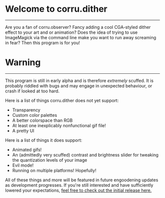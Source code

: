 # Welcome to corru.dither
- - -
Are you a fan of corru.observer? Fancy adding a cool CGA-styled dither effect to your art and or animation? Does the idea of trying to use ImageMagick via the command line make you want to run away screaming in fear? Then this program is for you!

# Warning
- - -
This program is still in early alpha and is therefore _extremely_ scuffed. It is probably riddled with bugs and may engage in unexpected behaviour, or crash if looked at too hard. </br>

Here is a list of things corru.dither does not yet support:
- Transparency
- Custom color palettes
- A better colorspace than RGB
- At least one inexplicably nonfunctional gif file!
- A pretty UI

Here is a list of things it does support:
- Animated gifs!
- An (admittedly very scuffed) contrast and brightness slider for tweaking the quantization levels of your image
- Evil mode!
- Running on multiple platforms! Hopefully!

All of these things and more will be featured in future engoodening updates as development progresses. If you're still interested and have sufficiently lowered your expectations, [feel free to check out the initial release here.](https://github.com/ArachneInTheWeb/corru-dither/releases/tag/v1.0.0-beta-snapshot-prerelease)
